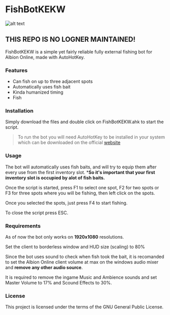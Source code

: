 # FishBotKEKW
![alt text](https://i.ibb.co/6wyRnsZ/Fishbot-KEKW-5.png)

## THIS REPO IS NO LOGNER MAINTAINED!

FishBotKEKW is a simple yet fairly reliable fully external fishing bot for Albion Online, made with AutoHotKey.

### Features

  - Can fish on up to three adjacent spots
  - Automatically uses fish bait
  - Kinda humanized timing
  - Fish

### Installation

Simply download the files and double click on FishBotKEKW.ahk to start the script.

> To run the bot you will need AutoHotKey to be installed in your system which can be downloaded on the official [website](https://www.autohotkey.com/)

### Usage

The bot will automatically uses fish baits, and will try to equip them after every use from the first inventory slot.
***So it's important that your first inventory slot is occupied by alot of fish baits.**

Once the script is started, press F1 to select one spot, F2 for two spots or F3 for three spots where you will be fishing, then left click on the spots.

Once you selected the spots, just press F4 to start fishing.

To close the script press ESC.

### Requirements

As of now the bot only works on **1920x1080** resolutions.

Set the client to borderless window and HUD size (scaling) to 80%

Since the bot uses sound to check when fish took the bait, it is recomanded to set the Albion Online client volume at max on the windows audio mixer and **remove any other audio source**.

It is required to remove the ingame Music and Ambience sounds and set Master Volume to 17% and Scound Effects to 30%.


### License

This project is licensed under the terms of the GNU General Public License.
